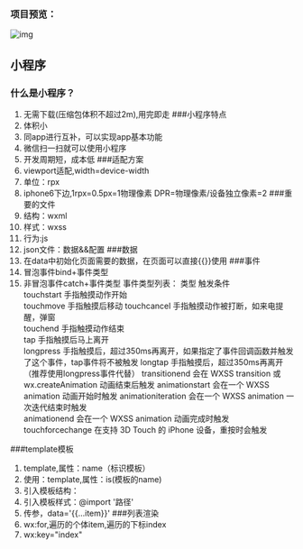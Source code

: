 ### 项目预览：
![img](https://github.com/VincerCC/11/blob/master/images/%E5%8A%A8%E6%BC%AB%E5%B0%8F%E7%A8%8B%E5%BA%8F.png)

## 小程序
### 什么是小程序？
1. 无需下载(压缩包体积不超过2m),用完即走
###小程序特点
1. 体积小
2. 同app进行互补，可以实现app基本功能
3. 微信扫一扫就可以使用小程序
4. 开发周期短，成本低
###适配方案
1. viewport适配,width=device-width
2. 单位：rpx
3. iphone6下边,1rpx=0.5px=1物理像素 DPR=物理像素/设备独立像素=2
###重要的文件
1. 结构：wxml
2. 样式：wxss
3. 行为:js
4. json文件：数据&&配置
###数据
1. 在data中初始化页面需要的数据，在页面可以直接{{}}使用
###事件
1. 冒泡事件bind+事件类型
2. 非冒泡事件catch+事件类型
事件类型列表：
   类型                触发条件	
touchstart	        手指触摸动作开始	
touchmove	        手指触摸后移动	
touchcancel	        手指触摸动作被打断，如来电提醒，弹窗	
touchend	        手指触摸动作结束	
tap	                手指触摸后马上离开	
longpress	        手指触摸后，超过350ms再离开，如果指定了事件回调函数并触发了这个事件，tap事件将不被触发	
longtap	            手指触摸后，超过350ms再离开（推荐使用longpress事件代替）	
transitionend	    会在 WXSS transition 或 wx.createAnimation 动画结束后触发	
animationstart	    会在一个 WXSS animation 动画开始时触发	
animationiteration	会在一个 WXSS animation 一次迭代结束时触发	
animationend	    会在一个 WXSS animation 动画完成时触发	
touchforcechange	在支持 3D Touch 的 iPhone 设备，重按时会触发

###template模板
1. template,属性：name（标识模板）
2. 使用：template,属性：is(模板的name)
3. 引入模板结构：<import src="路径"/>
4. 引入模板样式：@import '路径'
5. 传参，data='{{...item}}'
###列表渲染
1. wx:for,遍历的个体item,遍历的下标index
2. wx:key="index"
